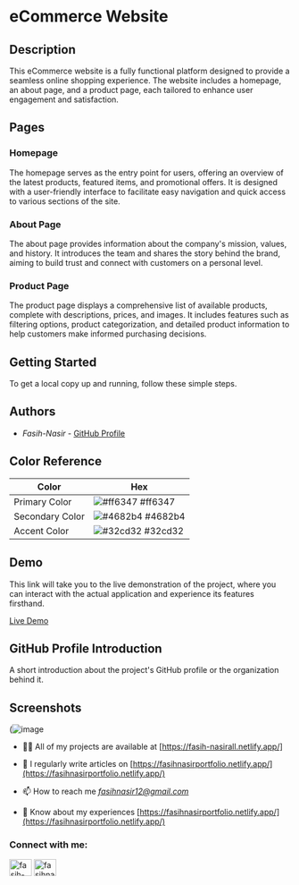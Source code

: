 # eCommerce Website

## Description

This eCommerce website is a fully functional platform designed to provide a seamless online shopping experience. The website includes a homepage, an about page, and a product page, each tailored to enhance user engagement and satisfaction.

## Pages

### Homepage

The homepage serves as the entry point for users, offering an overview of the latest products, featured items, and promotional offers. It is designed with a user-friendly interface to facilitate easy navigation and quick access to various sections of the site.

### About Page

The about page provides information about the company's mission, values, and history. It introduces the team and shares the story behind the brand, aiming to build trust and connect with customers on a personal level.

### Product Page

The product page displays a comprehensive list of available products, complete with descriptions, prices, and images. It includes features such as filtering options, product categorization, and detailed product information to help customers make informed purchasing decisions.

## Getting Started

To get a local copy up and running, follow these simple steps.

## Authors

- *Fasih-Nasir* - [GitHub Profile](https://github.com/Fasih-Nasir)



## Color Reference

| Color          | Hex          |
| -------------- | ------------ |
| Primary Color  | ![#ff6347](https://placehold.co/15x15/ff6347/ff6347.png) #ff6347 |
| Secondary Color| ![#4682b4](https://placehold.co/15x15/4682b4/4682b4.png) #4682b4 |
| Accent Color   | ![#32cd32](https://placehold.co/15x15/32cd32/32cd32.png) #32cd32 |

## Demo

This link will take you to the live demonstration of the project, where you can interact with the actual application and experience its features firsthand.

[Live Demo](https://fasih-nasirjsproject23.netlify.app/)

## GitHub Profile Introduction

A short introduction about the project's GitHub profile or the organization behind it.


## Screenshots

(![image](https://github.com/Fasih-Nasir/jsproject23/assets/154458171/71d901b6-5144-413b-82f2-6591f76d45ab)
- 👨‍💻 All of my projects are available at [https://fasih-nasirall.netlify.app/]

- 📝 I regularly write articles on [https://fasihnasirportfolio.netlify.app/](https://fasihnasirportfolio.netlify.app/)

- 📫 How to reach me *fasihnasir12@gmail.com*

- 📄 Know about my experiences [https://fasihnasirportfolio.netlify.app/](https://fasihnasirportfolio.netlify.app/)

<h3 align="left">Connect with me:</h3>
<p align="left">
<a href="https://www.linkedin.com/in/fasih-nasir-830959252/" target="blank"><img align="center" src="https://raw.githubusercontent.com/rahuldkjain/github-profile-readme-generator/master/src/images/icons/Social/linked-in-alt.svg" alt="fasih-nasir" height="30" width="40" /></a>
<a href="https://www.facebook.com/profile.php?id=61550661127214&__cft__[0]=AZXhjvf3WTk2ymE3m0SfWANLefMQhtPC-dUiYAgllgPpEtD5IDZ-5olzVV_X2I3tHIC3_nPRlKFwAAzYgkH0Uz7Xm3TmGwHsUUWF9MGbo1D64JfpL6_NaA22nqgxLDE7tYGkUZwRaQItx4eQAW09B08CgUzgQrZm3-9_7N6fTTHocl3wb_4i1QsqIWlx-6nayx0&__tn__=-]C%2CP-R" target="blank"><img align="center" src="https://raw.githubusercontent.com/rahuldkjain/github-profile-readme-generator/master/src/images/icons/Social/facebook.svg" alt="fasihnasir" height="30" width="40" /></a>
</p>
